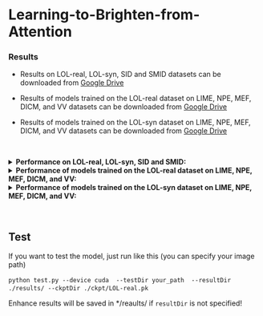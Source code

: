 # Learning-to-Brighten-from-Attention

### Results
- Results on LOL-real, LOL-syn, SID and SMID datasets can be downloaded from [Google Drive](https://drive.google.com/drive/folders/1u0RaFEhRBZAQOIOJ9T3Q3czUVMl5-YXT?usp=sharing)

- Results of models trained on the LOL-real dataset on LIME, NPE, MEF, DICM, and VV datasets can be downloaded from [Google Drive](https://drive.google.com/drive/folders/1tCT7U3sIUb-O60xzgqV43J6IjJKZfHA9?usp=sharing)

- Results of models trained on the LOL-syn dataset on LIME, NPE, MEF, DICM, and VV datasets can be downloaded from [Google Drive](https://drive.google.com/drive/folders/1p6CkkTkw0EmwQy2IM6M_Ns_jXGlW4q-U?usp=sharing)


&nbsp;

<details close>
<summary><b>Performance on LOL-real, LOL-syn, SID and SMID:</b></summary>

![results1](https://github.com/hanshuqi/Learning-to-Brighten-from-Attention/blob/main/1_1.png)
![results1](https://github.com/hanshuqi/Learning-to-Brighten-from-Attention/blob/main/1_2.png)

</details>


<details close>
<summary><b>Performance of models trained on the LOL-real dataset on LIME, NPE, MEF, DICM, and VV:</b></summary>

![results2](https://github.com/hanshuqi/Learning-to-Brighten-from-Attention/blob/main/2_1.png)
![results2](https://github.com/hanshuqi/Learning-to-Brighten-from-Attention/blob/main/2_2.png)

</details>


<details close>
<summary><b>Performance of models trained on the LOL-syn dataset on LIME, NPE, MEF, DICM, and VV:</b></summary>

![results3](https://github.com/hanshuqi/Learning-to-Brighten-from-Attention/blob/main/3_1.png)
![results3](https://github.com/hanshuqi/Learning-to-Brighten-from-Attention/blob/main/3_2.png)

</details>

&nbsp;

##  Test

If you want to test the model, just run like this (you can specify your image path)
```
python test.py --device cuda  --testDir your_path  --resultDir ./results/ --ckptDir ./ckpt/LOL-real.pk
```

Enhance results will be saved in */reaults/ if `resultDir` is not specified!

